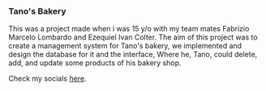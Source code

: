 <h3>Tano's Bakery</h3>

<h7>This was a project made when i was 15 y/o with my team mates Fabrizio Marcelo Lombardo and Ezequiel Ivan Colter.
The aim of this project was to create a management system for Tano's bakery, we implemented and design the database for it and the interface,
Where he, Tano, could delete, add, and update some products of his bakery shop.</h7>

<p align="left">
  Check my socials <a href="https://docs.google.com/document/d/1I-B4176yiKnvneBJdXa1sfvtUQMJCAzrzRVE8LcR7wY/edit?tab=t.0#heading=h.2gy6wn5q09ei" target="_blank">here</a>.
</p>
